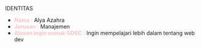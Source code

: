 <!DOCTYPE html>
<html>
   <head>
      <meta charset="UTF-8">
      <meta name="viewport" content="width=device-width, initial scale=100%">
      <meta name="author" content="alya">
      <tittle>IDENTITAS</tittle>
   </head>
   <body>
      <ul type=square>
        <li><b style="color: pink;">Nama :</b> Alya Azahra</li>
        <li><b style="color: pink;">Jurusan :</b> Manajemen</li>
        <li><b style="color: pink;">Alasan ingin masuk GDSC :</b> Ingin mempelajari lebih dalam tentang web dev</li>
      </ul>
    </body>
</html>

